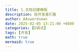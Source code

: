 ```yaml
---
title: 1.文档创建模板
description: 给开发者们看
author: AAswordsman
date: 2025-02-05 13:21:00 +0800
categories: [D调试]
tags: [开发]
math: true
mermaid: true
---
```


<style>
.item-image {
  image-rendering: crisp-edges;
  image-rendering: pixelated;
  width: 78px;
  height: 78px;
  /* border: 1px solid grey;  */
}
.center {
  width: auto;
  display: table;
  margin-left: auto;
  margin-right: auto;
}
.item-card {
    display: inline-block;
    outline: 1px solid #ffffff;
    width: 300px;
    margin-right: 15px;
    margin-left: 15px;
    margin-bottom: 20px;
    max-width: 300px;
    flex: 1;
}

.card-wrapper {
    border: 1px solid #000;
    padding: 20px;
    text-align: center;
}

.item-title {
    font-weight: bold;
    font-size: 125%;
    margin-bottom: 15px;
}

.item-subtitle {
    color: #9d9d9d;
}

.item-description {
    border-top: 1px solid #000;
    border-bottom: 1px solid #000;
    outline: 1px solid #ffffff;
    padding: 15px;
    margin: 15px;
}

.stats-table {
    text-align: left;
    width: auto;
    display: inline-table;
    margin: auto;
    
}

.positive-stat {
    color:#26bf6b;
}

.nagetive-stat {
    color:#26bf6b;
}

.card-wrap {
  display: flex;
  flex-wrap: wrap;
  justify-content: center;
}
</style>

<div class="card-wrap" id="item-container"></div> <!-- 容器 -->

<script>
const items = {
  "items": [
    {
      "title": "绝对零度",
      "subtitle": "Absolute Zero",
      "image": "/images/textures/items/absolute_zero.png",
      "description": "lly最喜欢的",
      "table":{
        "物品ID":"dec:absolute_zero",
        "物品类型":"近战武器-武士刀",
        "基础攻击力":"11",
        "最大耐久值":"1098",
        "特殊加成":"基础移动速度<span class=\"positive-stat\">基础移动速度+30%</span>"
      }
    },
    {
      "title": "绝对一度",
      "subtitle": "Absolute One",
      "image": "/images/textures/items/absolute_zero_old.png",
      "description": "lly最喜欢的",
      "table":{
        "物品ID":"dec:absolute_zero",
        "物品类型":"近战武器-武士刀",
        "基础攻击力":"-11",
        "最大耐久值":"1",
        "特殊加成":"基础移动速度<span class=\"nagetive-stat\">基础移动速度-30%</span>"
      }
    }
  ]
};
function generateItemCard(item) {
  return `
  <div class="item-card">
    <div class="card-wrapper">
      <div class="item-title">
        ${item.title} <span class="item-subtitle">(${item.subtitle})</span>
      </div>
      <img src="${item.image}" class="item-image">
      <div class="item-description">${item.description}</div>
      <table class="stats-table">
        ${Object.entries(item.table).map(([key, val]) => `
          <tr>
            <td>${key}</td>
            <td>${val}</td>
          </tr>
        `).join('')}
      </table>
    </div>
  </div>
  `;
}

document.getElementById('item-container').innerHTML = 
  items.items.map(item => generateItemCard(item)).join('');
</script>
